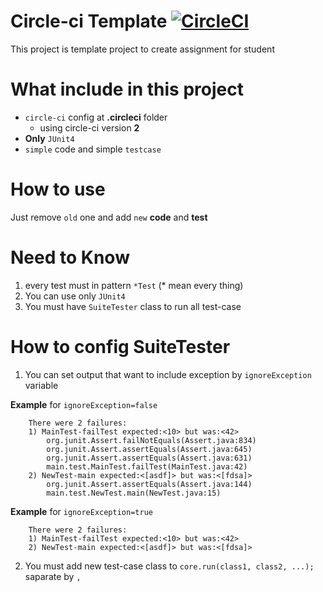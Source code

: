 # Circle-ci Template [![CircleCI](https://circleci.com/gh/Template-Generating/Java-Circle-CI/tree/change%2Fjava.svg?style=svg)](https://circleci.com/gh/Template-Generating/Java-Circle-CI/tree/change%2Fjava)
This project is template project to create assignment for student 

# What include in this project
- `circle-ci` config at **.circleci** folder
  - using circle-ci version **2**
- **Only** `JUnit4`
- `simple` code and simple `testcase`

# How to use
Just remove `old` one and add `new` **code** and **test**

# Need to Know
1. every test must in pattern `*Test` (* mean every thing)
2. You can use only `JUnit4`
3. You must have `SuiteTester` class to run all test-case

# How to config SuiteTester
1. You can set output that want to include exception by `ignoreException` variable

**Example** for `ignoreException=false`
```
    There were 2 failures:
    1) MainTest-failTest expected:<10> but was:<42>
        org.junit.Assert.failNotEquals(Assert.java:834)
        org.junit.Assert.assertEquals(Assert.java:645)
        org.junit.Assert.assertEquals(Assert.java:631)
        main.test.MainTest.failTest(MainTest.java:42)
    2) NewTest-main expected:<[asdf]> but was:<[fdsa]>
        org.junit.Assert.assertEquals(Assert.java:144)
        main.test.NewTest.main(NewTest.java:15)
```

**Example** for `ignoreException=true`
```
    There were 2 failures:
    1) MainTest-failTest expected:<10> but was:<42>
    2) NewTest-main expected:<[asdf]> but was:<[fdsa]>
```
2. You must add new test-case class to `core.run(class1, class2, ...);` saparate by `,`
